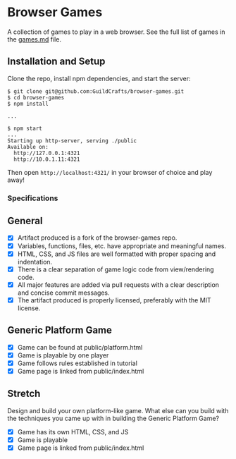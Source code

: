 # Browser Games

A collection of games to play in a web browser. See the full list of games in the [games.md](games.md) file.

## Installation and Setup

Clone the repo, install npm dependencies, and start the server:

```shell-session
$ git clone git@github.com:GuildCrafts/browser-games.git
$ cd browser-games
$ npm install

...

$ npm start
...
Starting up http-server, serving ./public
Available on:
  http://127.0.0.1:4321
  http://10.0.1.11:4321
```

Then open `http://localhost:4321/` in your browser of choice and play away!

### Specifications

## General

 - [X] Artifact produced is a fork of the browser-games repo.
 - [X] Variables, functions, files, etc. have appropriate and meaningful names.
 - [X] HTML, CSS, and JS files are well formatted with proper spacing and indentation.
 - [X] There is a clear separation of game logic code from view/rendering code.
 - [X] All major features are added via pull requests with a clear description and concise commit messages.
 - [X] The artifact produced is properly licensed, preferably with the MIT license.

## Generic Platform Game

- [X] Game can be found at public/platform.html
- [X] Game is playable by one player
- [X] Game follows rules established in tutorial
- [X] Game page is linked from public/index.html

## Stretch

Design and build your own platform-like game. What else can you build with the techniques you came up with in building the Generic Platform Game?

 - [X] Game has its own HTML, CSS, and JS
 - [X] Game is playable
 - [X] Game page is linked from public/index.html
